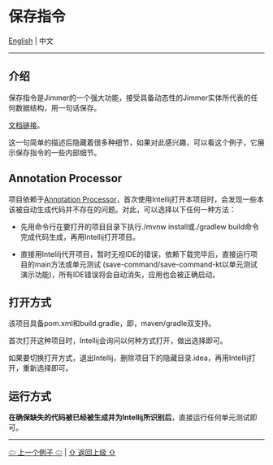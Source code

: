 # 保存指令

[English](./) | 中文

---

## 介绍

保存指令是Jimmer的一个强大功能，接受具备动态性的Jimmer实体所代表的任何数据结构，用一句话保存。

[文档链接](https://babyfish-ct.gitee.io/jimmer-doc/docs/quick-view/save/)。

这一句简单的描述后隐藏着很多种细节，如果对此感兴趣，可以看这个例子，它展示保存指令的一些内部细节。

## Annotation Processor

项目依赖于[Annotation Processor](https://www.jetbrains.com/help/idea/annotation-processors-support.html)，首次使用Intellij打开本项目时，会发现一些本该被自动生成代码并不存在的问题。对此，可以选择以下任何一种方法：
 
-   先用命令行在要打开的项目目录下执行./mvnw install或./gradlew build命令完成代码生成，再用Intellij打开项目。
 
-   直接用Intelilj代开项目，暂时无视IDE的错误，依赖下载完毕后，直接运行项目的main方法或单元测试 (save-command/save-command-kt以单元测试演示功能)，所有IDE错误将会自动消失，应用也会被正确启动。

## 打开方式

该项目具备pom.xml和build.gradle，即，maven/gradle双支持。

首次打开这种项目时，Intellij会询问以何种方式打开，做出选择即可。

如果要切换打开方式，退出Intellij，删除项目下的隐藏目录.idea，再用Intellij打开，重新选择即可。

## 运行方式

**在确保缺失的代码被已经被生成并为Intellij所识别后**，直接运行任何单元测试即可。

---

[⇦ 上一个例子 ⇦](../jimmer-cloud) | [⇧ 返回上级 ⇧](../)